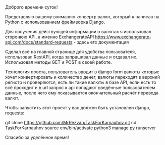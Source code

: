 Доброго времени суток!

Представляю вашему вниманию конвертр валют, который я написан на Python с использованием фреймворка Django.

Для получения действующей информации о валютах я использовал сторонюю API,
а именно ExchangerateAPI https://www.exchangerate-api.com/docs/standard-requests - здесь его документация

Сделал всё на главной странице для удобства пользователя, использовал RestAPI, когда запрашивал данные и отдавал их.
Использовал методы GET и POST в своей работе.

Технология проста, пользователь вводит в django form валюты которые хочет конвертировать и количество денег,
валюты переходят в верхний регистр и проверяются, есть ли такие валюты в базе API, если есть то всё проходит
и в url запрос к api попадают введённые пользователем данные, после чего ему показывается окончательный расчёт
перевода валют.

Чтобы запустить этот проект у вас должен быть установлен django, requests:

git clone https://github.com/MrRezvan/TaskForKarnauhov.git
cd TaskForKarnauhov
source env/bin/activate
python3 manage.py runserver

Спасибо за уделённое время!
